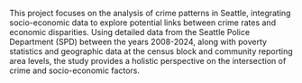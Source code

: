 This project focuses on the analysis of crime patterns in Seattle, integrating socio-economic data to explore potential links between crime rates and economic disparities. Using detailed data from the Seattle Police Department (SPD) between the years 2008-2024, along with poverty statistics and geographic data at the census block and community reporting area levels, the study provides a holistic perspective on the intersection of crime and socio-economic factors.
